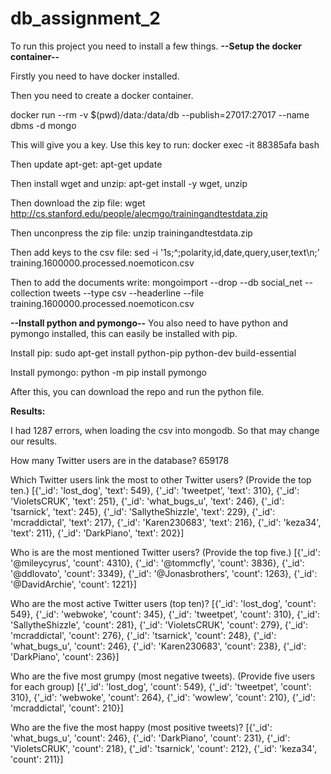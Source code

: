 # db_assignment_2

To run this project you need to install a few things.
**--Setup the docker container--**

Firstly you need to have docker installed.

Then you need to create a docker container.

docker run --rm -v $(pwd)/data:/data/db --publish=27017:27017 --name dbms -d mongo

This will give you a key. Use this key to run: docker exec -it 88385afa bash

Then update apt-get: apt-get update

Then install wget and unzip: apt-get install -y wget, unzip

Then download the zip file: wget http://cs.stanford.edu/people/alecmgo/trainingandtestdata.zip

Then unconpress the zip file: unzip trainingandtestdata.zip

Then add keys to the csv file: sed -i '1s;^;polarity,id,date,query,user,text\n;' training.1600000.processed.noemoticon.csv

Then to add the documents write: mongoimport --drop --db social_net --collection tweets --type csv --headerline --file  training.1600000.processed.noemoticon.csv

**--Install python and pymongo--**
You also need to have python and pymongo installed, this can easily be installed with pip.

Install pip:
sudo apt-get install python-pip python-dev build-essential

Install pymongo:
python -m pip install pymongo

After this, you can download the repo and run the python file.

**Results:**

I had 1287 errors, when loading the csv into mongodb. So that may change our results. 

How many Twitter users are in the database?
659178

Which Twitter users link the most to other Twitter users? (Provide the top ten.)
[{'_id': 'lost_dog', 'text': 549}, {'_id': 'tweetpet', 'text': 310}, {'_id': 'VioletsCRUK', 'text': 251}, {'_id': 'what_bugs_u', 'text': 246}, {'_id': 'tsarnick', 'text': 245}, {'_id': 'SallytheShizzle', 'text': 229}, {'_id': 'mcraddictal', 'text': 217}, {'_id': 'Karen230683', 'text': 216}, {'_id': 'keza34', 'text': 211}, {'_id': 'DarkPiano', 'text': 202}]

Who is are the most mentioned Twitter users? (Provide the top five.)
[{'_id': '@mileycyrus', 'count': 4310}, {'_id': '@tommcfly', 'count': 3836}, {'_id': '@ddlovato', 'count': 3349}, {'_id': '@Jonasbrothers', 'count': 1263}, {'_id': '@DavidArchie', 'count': 1221}]

Who are the most active Twitter users (top ten)?
[{'_id': 'lost_dog', 'count': 549}, {'_id': 'webwoke', 'count': 345}, {'_id': 'tweetpet', 'count': 310}, {'_id': 'SallytheShizzle', 'count': 281}, {'_id': 'VioletsCRUK', 'count': 279}, {'_id': 'mcraddictal', 'count': 276}, {'_id': 'tsarnick', 'count': 248}, {'_id': 'what_bugs_u', 'count': 246}, {'_id': 'Karen230683', 'count': 238}, {'_id': 'DarkPiano', 'count': 236}]

Who are the five most grumpy (most negative tweets). (Provide five users for each group)
[{'_id': 'lost_dog', 'count': 549}, {'_id': 'tweetpet', 'count': 310}, {'_id': 'webwoke', 'count': 264}, {'_id': 'wowlew', 'count': 210}, {'_id': 'mcraddictal', 'count': 210}]

Who are the five the most happy (most positive tweets)?
[{'_id': 'what_bugs_u', 'count': 246}, {'_id': 'DarkPiano', 'count': 231}, {'_id': 'VioletsCRUK', 'count': 218}, {'_id': 'tsarnick', 'count': 212}, {'_id': 'keza34', 'count': 211}]
